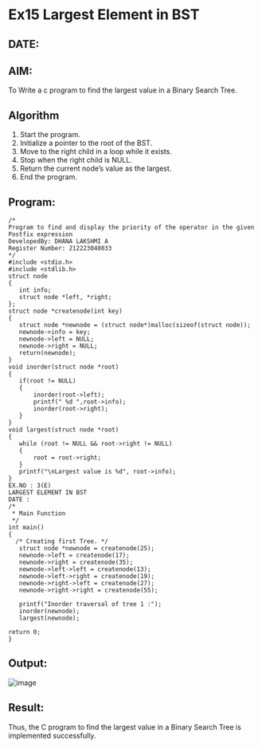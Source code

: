 # Ex15 Largest Element in BST
## DATE:
## AIM:
To Write a c program to find the largest value in a Binary Search Tree.

## Algorithm
1. Start the program.
2. Initialize a pointer to the root of the BST.
3. Move to the right child in a loop while it exists.
4. Stop when the right child is NULL.
5. Return the current node’s value as the largest.
6. End the program.  

## Program:
```
/*
Program to find and display the priority of the operator in the given Postfix expression
DevelopedBy: DHANA LAKSHMI A
Register Number: 212223040033
*/
#include <stdio.h> 
#include <stdlib.h> 
struct node 
{ 
   int info; 
   struct node *left, *right; 
}; 
struct node *createnode(int key) 
{ 
   struct node *newnode = (struct node*)malloc(sizeof(struct node)); 
   newnode->info = key; 
   newnode->left = NULL; 
   newnode->right = NULL; 
   return(newnode); 
} 
void inorder(struct node *root) 
{ 
   if(root != NULL) 
   { 
       inorder(root->left); 
       printf(" %d ",root->info); 
       inorder(root->right); 
   } 
} 
void largest(struct node *root) 
{ 
   while (root != NULL && root->right != NULL) 
   { 
       root = root->right; 
   } 
   printf("\nLargest value is %d", root->info); 
} 
EX.NO : 3(E) 
LARGEST ELEMENT IN BST 
DATE : 
/* 
 * Main Function 
 */ 
int main() 
{ 
  /* Creating first Tree. */ 
   struct node *newnode = createnode(25); 
   newnode->left = createnode(17); 
   newnode->right = createnode(35); 
   newnode->left->left = createnode(13); 
   newnode->left->right = createnode(19); 
   newnode->right->left = createnode(27); 
   newnode->right->right = createnode(55); 
    
   printf("Inorder traversal of tree 1 :"); 
   inorder(newnode); 
   largest(newnode); 
    
return 0; 
} 
```

## Output:

![image](https://github.com/user-attachments/assets/b8b4133d-a72d-46bc-9bfe-3c02553dcf5d)


## Result:
Thus, the C program to find the largest value in a Binary Search Tree is implemented successfully.
